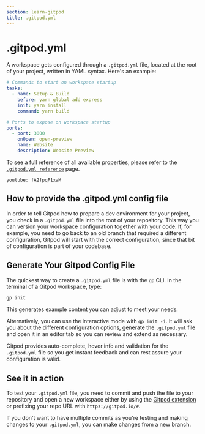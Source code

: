 ```yaml
---
section: learn-gitpod
title: .gitpod.yml
---
```


<script context="module">
  export const prerender = true;
</script>

# .gitpod.yml

A workspace gets configured through a `.gitpod.yml` file, located at the root of your project, written in YAML syntax. Here's an example:

```yaml
# Commands to start on workspace startup
tasks:
  - name: Setup & Build
    before: yarn global add express
    init: yarn install
    command: yarn build

# Ports to expose on workspace startup
ports:
  - port: 3000
    onOpen: open-preview
    name: Website
    description: Website Preview
```

To see a full reference of all available properties, please refer to the [`.gitpod.yml reference`](/docs/references/gitpod-yml) page.

`youtube: fA2fpqP1xaM`

## How to provide the .gitpod.yml config file

In order to tell Gitpod how to prepare a dev environment for your project, you check in a `.gitpod.yml` file into the root of your repository. This way you can
version your workspace configuration together with your code. If, for example, you need to go back to
an old branch that required a different configuration, Gitpod will start with the correct configuration, since that
bit of configuration is part of your codebase.

## Generate Your Gitpod Config File

The quickest way to create a `.gitpod.yml` file is with the `gp` CLI. In the terminal of a Gitpod workspace, type:

```sh
gp init
```

This generates example content you can adjust to meet your needs.

Alternatively, you can use the interactive mode with `gp init -i`. It will ask you about the different configuration options, generate the `.gitpod.yml` file and open it in an editor tab so you can review and extend as necessary.

Gitpod provides auto-complete, hover info and validation for the `.gitpod.yml` file so you get instant feedback and can rest assure your configuration is valid.

## See it in action

To test your `.gitpod.yml` file, you need to commit and push the file to your repository and open a new workspace either by using the [Gitpod extension](/docs/configure/user-settings/browser-extension#browser-extension) or prefixing your repo URL with `https://gitpod.io/#`.

If you don't want to have multiple commits as you're testing and making changes to your `.gitpod.yml`, you can make changes from a new branch.
